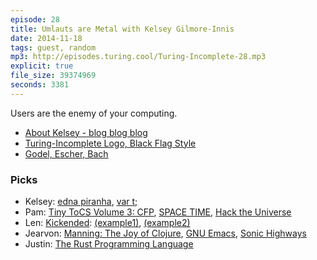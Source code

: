 ```yaml
---
episode: 28
title: Umlauts are Metal with Kelsey Gilmore-Innis
date: 2014-11-18
tags: guest, random
mp3: http://episodes.turing.cool/Turing-Incomplete-28.mp3
explicit: true
file_size: 39374969
seconds: 3381
---
```


Users are the enemy of your computing.

* [About Kelsey - blog blog blog](http://nerd.kelseyinnis.com/about/)
* [Turing-Incomplete Logo, Black Flag Style](https://pbs.twimg.com/media/B2Xp0cuIIAArG6H.jpg)
* [Godel, Escher, Bach](http://www.amazon.com/dp/0394745027/ref=wl_it_dp_o_pC_nS_ttl?_encoding=UTF8&colid=28O58ZOGFFET7&coliid=I3D9NNBXFK4NN3)

### Picks

* Kelsey: [edna piranha](http://ednapiranha.com/), [var t;](http://vart.institute/)
* Pam: [Tiny ToCS Volume 3: CFP](http://tinytocs.org/), [SPACE TIME](http://spacetimeapp.herokuapp.com/), [Hack the Universe](https://github.com/hacktheuniverse)
* Len: [Kickended](http://kickended.com/): [(example1)](https://www.kickstarter.com/projects/443959729/a-music-video-for-the-band-piel?ref=nav_search), [(example2)](https://www.kickstarter.com/projects/1219416329/couples-youtube-channel?ref=nav_search)
* Jearvon: [Manning: The Joy of Clojure](http://www.manning.com/fogus2/), [GNU Emacs](http://www.gnu.org/software/emacs/), [Sonic Highways](http://sonichighways.foofighters.com/collections/frontpage/products/cd)
* Justin: [The Rust Programming Language](http://www.rust-lang.org/)
